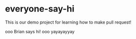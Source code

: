 # everyone-say-hi
This is our demo project for learning how to make pull request!

ooo Brian says hi! ooo yayayayyay
